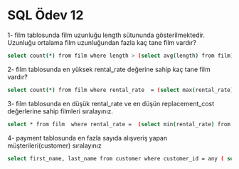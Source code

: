 # SQL Ödev 12

1- film tablosunda film uzunluğu length sütununda gösterilmektedir. Uzunluğu ortalama film uzunluğundan fazla kaç tane film vardır?

```bash
select count(*) from film where length > (select avg(length) from film);
```

2- film tablosunda en yüksek rental_rate değerine sahip kaç tane film vardır?

```bash
select count(*) from film where rental_rate  = (select max(rental_rate) from film);
```

3- film tablosunda en düşük rental_rate ve en düşün replacement_cost değerlerine sahip filmleri sıralayınız.

```bash
select * from film  where rental_rate =  (select min(rental_rate) from film ) and replacement_cost =  (select min(replacement_cost) from film)
```

4- payment tablosunda en fazla sayıda alışveriş yapan müşterileri(customer) sıralayınız

```bash
select first_name, last_name from customer where customer_id = any ( select customer_id from payment group by customer_id order by count(*) desc limit 10 )
```
